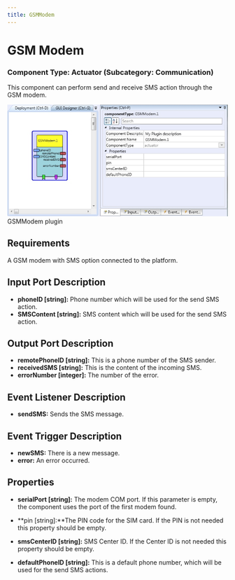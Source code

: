 ```yaml
---
title: GSMModem
---
```


# GSM Modem

### Component Type: Actuator (Subcategory: Communication)

This component can perform send and receive SMS action through the GSM modem.

![Screenshot: GSMModem plugin](./img/GSMModem.jpg "Screenshot: GSMModem plugin")  
GSMModem plugin

## Requirements

A GSM modem with SMS option connected to the platform.

## Input Port Description

- **phoneID \[string\]:** Phone number which will be used for the send SMS action.
- **SMSContent \[string\]:** SMS content which will be used for the send SMS action.

## Output Port Description

- **remotePhoneID \[string\]:** This is a phone number of the SMS sender.
- **receivedSMS \[string\]:** This is the content of the incoming SMS.
- **errorNumber \[integer\]:** The number of the error.

## Event Listener Description

- **sendSMS:** Sends the SMS message.

## Event Trigger Description

- **newSMS:** There is a new message.
- **error:** An error occurred.

## Properties

- **serialPort \[string\]:** The modem COM port. If this parameter is empty, the component uses the port of the first modem found.

- **pin \[string\]:**The PIN code for the SIM card. If the PIN is not needed this property should be empty.
- **smsCenterID \[string\]:** SMS Center ID. If the Center ID is not needed this property should be empty.
- **defaultPhoneID \[string\]:** This is a default phone number, which will be used for the send SMS actions.
